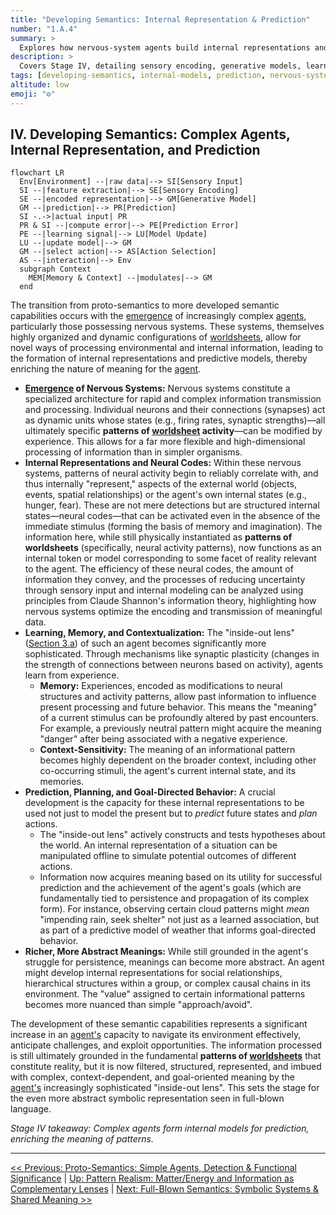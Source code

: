 ```yaml
---
title: "Developing Semantics: Internal Representation & Prediction"
number: "1.A.4"
summary: >
  Explores how nervous-system agents build internal representations and predictive models, greatly expanding the depth and context-sensitivity of meaning.
description: >
  Covers Stage IV, detailing sensory encoding, generative models, learning, and planning mechanisms that transform detection loops into rich, abstract semantics grounded in prediction error minimization.
tags: [developing-semantics, internal-models, prediction, nervous-systems, meaning]
altitude: low
emoji: "⚙️"
---
```


## IV. Developing Semantics: Complex Agents, Internal Representation, and Prediction

```mermaid
flowchart LR
  Env[Environment] --|raw data|--> SI[Sensory Input]
  SI --|feature extraction|--> SE[Sensory Encoding]
  SE --|encoded representation|--> GM[Generative Model]
  GM --|prediction|--> PR[Prediction]
  SI -.->|actual input| PR
  PR & SI --|compute error|--> PE[Prediction Error]
  PE --|learning signal|--> LU[Model Update]
  LU --|update model|--> GM
  GM --|select action|--> AS[Action Selection]
  AS --|interaction|--> Env
  subgraph Context
    MEM[Memory & Context] --|modulates|--> GM
  end
```

The transition from proto-semantics to more developed semantic capabilities occurs with the [emergence](../../glossary/E.md#emergence) of increasingly complex [agents](../../glossary/A.md#agent), particularly those possessing nervous systems. These systems, themselves highly organized and dynamic configurations of [worldsheets](../../glossary/W.md#worldsheet), allow for novel ways of processing environmental and internal information, leading to the formation of internal representations and predictive models, thereby enriching the nature of meaning for the [agent](../../glossary/A.md#agent).

- **[Emergence](../../glossary/E.md#emergence) of Nervous Systems:** Nervous systems constitute a specialized architecture for rapid and complex information transmission and processing. Individual neurons and their connections (synapses) act as dynamic units whose states (e.g., firing rates, synaptic strengths)—all ultimately specific **patterns of [worldsheet](../../glossary/W.md#worldsheet) activity**—can be modified by experience. This allows for a far more flexible and high-dimensional processing of information than in simpler organisms.
- **Internal Representations and Neural Codes:** Within these nervous systems, patterns of neural activity begin to reliably correlate with, and thus internally "represent," aspects of the external world (objects, events, spatial relationships) or the agent\'s own internal states (e.g., hunger, fear). These are not mere detections but are structured internal states—neural codes—that can be activated even in the absence of the immediate stimulus (forming the basis of memory and imagination). The information here, while still physically instantiated as **patterns of worldsheets** (specifically, neural activity patterns), now functions as an internal token or model corresponding to some facet of reality relevant to the agent. The efficiency of these neural codes, the amount of information they convey, and the processes of reducing uncertainty through sensory input and internal modeling can be analyzed using principles from Claude Shannon's information theory, highlighting how nervous systems optimize the encoding and transmission of meaningful data.
- **Learning, Memory, and Contextualization:** The "inside-out lens" ([Section 3.a](../../03-agents-as-information-processors/3a-inside-out-lens-self-preservation.md)) of such an agent becomes significantly more sophisticated. Through mechanisms like synaptic plasticity (changes in the strength of connections between neurons based on activity), agents learn from experience.
  - **Memory:** Experiences, encoded as modifications to neural structures and activity patterns, allow past information to influence present processing and future behavior. This means the "meaning" of a current stimulus can be profoundly altered by past encounters. For example, a previously neutral pattern might acquire the meaning "danger" after being associated with a negative experience.
  - **Context-Sensitivity:** The meaning of an informational pattern becomes highly dependent on the broader context, including other co-occurring stimuli, the agent's current internal state, and its memories.
- **Prediction, Planning, and Goal-Directed Behavior:** A crucial development is the capacity for these internal representations to be used not just to model the present but to *predict* future states and *plan* actions.
  - The "inside-out lens" actively constructs and tests hypotheses about the world. An internal representation of a situation can be manipulated offline to simulate potential outcomes of different actions.
  - Information now acquires meaning based on its utility for successful prediction and the achievement of the agent's goals (which are fundamentally tied to persistence and propagation of its complex form). For instance, observing certain cloud patterns might *mean* "impending rain, seek shelter" not just as a learned association, but as part of a predictive model of weather that informs goal-directed behavior.
- **Richer, More Abstract Meanings:** While still grounded in the agent's struggle for persistence, meanings can become more abstract. An agent might develop internal representations for social relationships, hierarchical structures within a group, or complex causal chains in its environment. The "value" assigned to certain informational patterns becomes more nuanced than simple "approach/avoid".

The development of these semantic capabilities represents a significant increase in an [agent\'s](../../glossary/A.md#agent) capacity to navigate its environment effectively, anticipate challenges, and exploit opportunities. The information processed is still ultimately grounded in the fundamental **patterns of [worldsheets](../../glossary/W.md#worldsheet)** that constitute reality, but it is now filtered, structured, represented, and imbued with complex, context-dependent, and goal-oriented meaning by the [agent\'s](../../glossary/A.md#agent) increasingly sophisticated "inside-out lens". This sets the stage for the even more abstract symbolic representation seen in full-blown language.

*Stage IV takeaway: Complex agents form internal models for prediction, enriching the meaning of patterns.*

---
[<< Previous: Proto-Semantics: Simple Agents, Detection & Functional Significance](1a3-proto-semantics.md) | [Up: Pattern Realism: Matter/Energy and Information as Complementary Lenses](../1-pattern-realism.md) | [Next: Full-Blown Semantics: Symbolic Systems & Shared Meaning >>](1a5-full-semantics.md)
